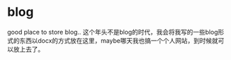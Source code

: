 # blog
good place to store blog..
这个年头不是blog的时代，我会将我写的一些blog形式的东西以docx的方式放在这里，maybe哪天我也搞一个个人网站，到时候就可以放上去了。
